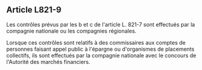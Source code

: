 Article L821-9
----
Les contrôles prévus par les b et c de l'article L. 821-7 sont effectués par la
compagnie nationale ou les compagnies régionales.

Lorsque ces contrôles sont relatifs à des commissaires aux comptes de personnes
faisant appel public à l'épargne ou d'organismes de placements collectifs, ils
sont effectués par la compagnie nationale avec le concours de l'Autorité des
marchés financiers.

